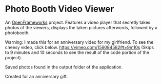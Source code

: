 # Photo Booth Video Viewer

An [OpenFrameworks](http://openframeworks.cc/) project. Features a video player that secretly takes photos of the viewers, displays the taken pictures afterwords, followed by a photobooth.

Warning: I made this for an anniversary video for my girlfriend. To see the cheesy video, click below.
https://vimeo.com/156084582#t=9m10s (Skips to 9 minutes and 10 seconds to see the result of the code portion of the project).

Saved photos found in the output folder of the application.

Created for an anniversary gift.

